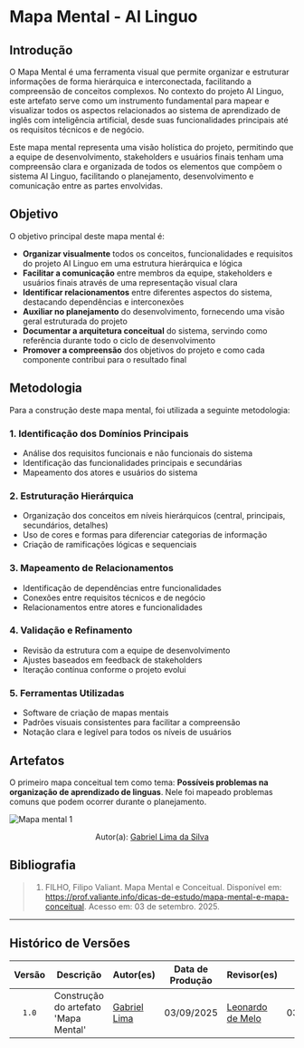 # Mapa Mental - AI Linguo

## Introdução

O Mapa Mental é uma ferramenta visual que permite organizar e estruturar informações de forma hierárquica e interconectada, facilitando a compreensão de conceitos complexos. No contexto do projeto AI Linguo, este artefato serve como um instrumento fundamental para mapear e visualizar todos os aspectos relacionados ao sistema de aprendizado de inglês com inteligência artificial, desde suas funcionalidades principais até os requisitos técnicos e de negócio.

Este mapa mental representa uma visão holística do projeto, permitindo que a equipe de desenvolvimento, stakeholders e usuários finais tenham uma compreensão clara e organizada de todos os elementos que compõem o sistema AI Linguo, facilitando o planejamento, desenvolvimento e comunicação entre as partes envolvidas.

## Objetivo

O objetivo principal deste mapa mental é:

- **Organizar visualmente** todos os conceitos, funcionalidades e requisitos do projeto AI Linguo em uma estrutura hierárquica e lógica
- **Facilitar a comunicação** entre membros da equipe, stakeholders e usuários finais através de uma representação visual clara
- **Identificar relacionamentos** entre diferentes aspectos do sistema, destacando dependências e interconexões
- **Auxiliar no planejamento** do desenvolvimento, fornecendo uma visão geral estruturada do projeto
- **Documentar a arquitetura conceitual** do sistema, servindo como referência durante todo o ciclo de desenvolvimento
- **Promover a compreensão** dos objetivos do projeto e como cada componente contribui para o resultado final

## Metodologia

Para a construção deste mapa mental, foi utilizada a seguinte metodologia:

### **1. Identificação dos Domínios Principais**
- Análise dos requisitos funcionais e não funcionais do sistema
- Identificação das funcionalidades principais e secundárias
- Mapeamento dos atores e usuários do sistema

### **2. Estruturação Hierárquica**
- Organização dos conceitos em níveis hierárquicos (central, principais, secundários, detalhes)
- Uso de cores e formas para diferenciar categorias de informação
- Criação de ramificações lógicas e sequenciais

### **3. Mapeamento de Relacionamentos**
- Identificação de dependências entre funcionalidades
- Conexões entre requisitos técnicos e de negócio
- Relacionamentos entre atores e funcionalidades

### **4. Validação e Refinamento**
- Revisão da estrutura com a equipe de desenvolvimento
- Ajustes baseados em feedback de stakeholders
- Iteração contínua conforme o projeto evolui

### **5. Ferramentas Utilizadas**
- Software de criação de mapas mentais
- Padrões visuais consistentes para facilitar a compreensão
- Notação clara e legível para todos os níveis de usuários

## Artefatos

O primeiro mapa conceitual tem como tema: **Possíveis problemas na organização de aprendizado de linguas**. Nele foi mapeado problemas comuns que podem ocorrer durante o planejamento.

![Mapa mental 1](../../assets/artefatos/mapamental.png)
<center> Autor(a): <a href="https://github.com/gabriel-lima258" target = "_blank">Gabriel Lima da Silva</a></center>

## Bibliografia

>  1. FILHO, Filipo Valiant. Mapa Mental e Conceitual. Disponível em: <https://prof.valiante.info/dicas-de-estudo/mapa-mental-e-mapa-conceitual>. Acesso em: 03 de setembro. 2025.


---

## Histórico de Versões

| Versão | Descrição | Autor(es) | Data de Produção | Revisor(es) | Data de Revisão | Incremento do Revisor|
| :----: | --------- | --------- | :--------------: | ----------- | :-------------: | :-------------: |
| `1.0` | Construção do artefato 'Mapa Mental'| [Gabriel Lima](https://github.com/gabriel-lima258) | 03/09/2025 | [Leonardo de Melo](https://github.com/leozinlima)  | 03/09/2025  |   |